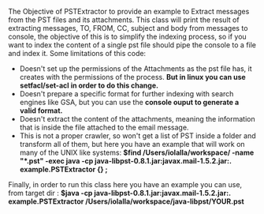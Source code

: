 



The Objective of PSTExtractor to provide an example to Extract messages from the PST files and its attachments.
This class will print the result of extracting messages, TO, FROM, CC, subject and body from messages to console,
the objective of this is to simplify the indexing process, so if you want to index the content of a single pst file
 should pipe the console to a file and index it.
Some limitations of this code:
- Doesn't set up the permissions of the Attachments as the pst file has, it creates with the permissions of the process.
 <b>But in linux you can use setfacl/set-acl in order to do this change.</b>
- Doesn't prepare a specific format for further indexing with search engines like GSA, but you can use the <b>console ouput 
 to generate a valid format.</b>
- Doesn't extract the content of the attachments, meaning the information that is inside the file attached to the email message.
- This is not a proper crawler, so won't get a list of PST inside a folder and transform all of them, but here you have 
 an example that will work on many of the UNIX like systems: 
 <b>$find /Users/iolalla/workspace/ -name "*.pst" -exec java -cp java-libpst-0.8.1.jar:javax.mail-1.5.2.jar:. example.PSTExtractor {} \;</b>
 
Finally, in order to run this class here you have an example you can use, from target dir :
<b>$java -cp java-libpst-0.8.1.jar:javax.mail-1.5.2.jar:. example.PSTExtractor /Users/iolalla/workspace/java-libpst/YOUR.pst</a>
